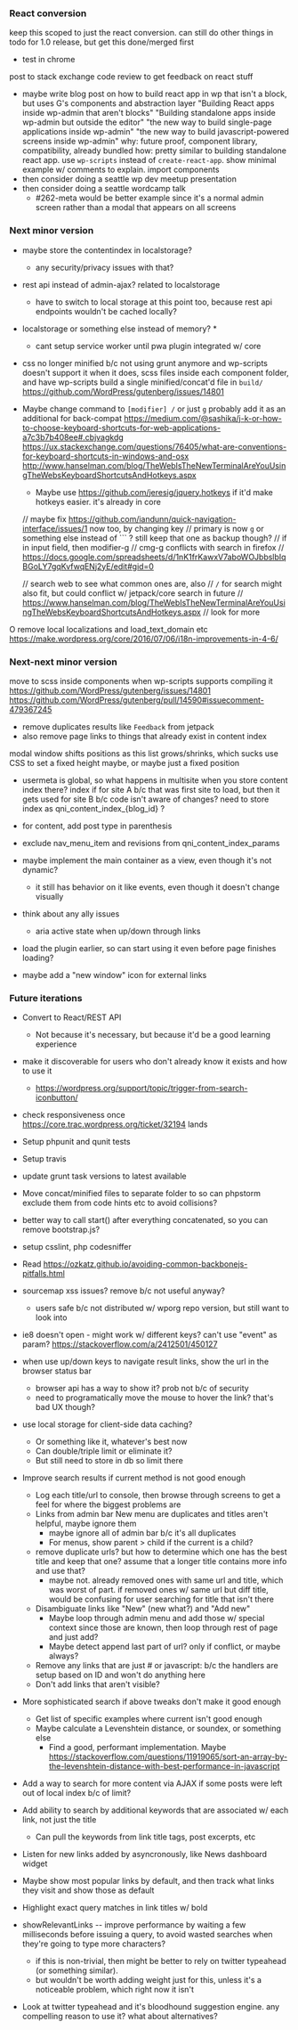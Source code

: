 ### React conversion

keep this scoped to just the react conversion. can still do other things in todo for 1.0 release, but get this done/merged first

* test in chrome

post to stack exchange code review to get feedback on react stuff

* maybe write blog post on how to build react app in wp that isn't a block, but uses G's components and abstraction layer
	"Building React apps inside wp-admin that aren't blocks"
	"Building standalone apps inside wp-admin but outside the editor"
	"the new way to build single-page applications inside wp-admin"
	"the new way to build javascript-powered screens inside wp-admin"
	why: future proof, component library, compatibility, already bundled
	how: pretty similar to building standalone react app. use `wp-scripts` instead of `create-react-app`. show minimal example w/ comments to explain. import components
* then consider doing a seattle wp dev meetup presentation
* then consider doing a seattle wordcamp talk
	* #262-meta would be better example since it's a normal admin screen rather than a modal that appears on all screens


### Next minor version

* maybe store the contentindex in localstorage?
	* any security/privacy issues with that?

* rest api instead of admin-ajax? related to localstorage
	* have to switch to local storage at this point too, because rest api endpoints wouldn't be cached locally? 
* localstorage or something else instead of memory?
	* 
	* cant setup service worker until pwa plugin integrated w/ core


* css no longer minified b/c not using grunt anymore and wp-scripts doesn't support it
when it does, scss files inside each component folder, and have wp-scripts build a single minified/concat'd file in `build/`
https://github.com/WordPress/gutenberg/issues/14801

* Maybe change command to `[modifier] /` or just `g`
	probably add it as an additional for back-compat
	https://medium.com/@sashika/j-k-or-how-to-choose-keyboard-shortcuts-for-web-applications-a7c3b7b408ee#.cbjvagkdg
	https://ux.stackexchange.com/questions/76405/what-are-conventions-for-keyboard-shortcuts-in-windows-and-osx
	http://www.hanselman.com/blog/TheWebIsTheNewTerminalAreYouUsingTheWebsKeyboardShortcutsAndHotkeys.aspx
	* Maybe use https://github.com/jeresig/jquery.hotkeys if it'd make hotkeys easier. it's already in core

	// maybe fix https://github.com/iandunn/quick-navigation-interface/issues/1 now too, by changing key
	// primary is now `g` or something else instead of `\`` ? still keep that one as backup though?
		// if in input field, then modifier-g
			// cmg-g conflicts with search in firefox
			// https://docs.google.com/spreadsheets/d/1nK1frKawxV7aboWOJbbslbIqBGoLY7gqKvfwqENj2yE/edit#gid=0

	// search web to see what common ones are, also
		// `/` for search might also fit, but could conflict w/ jetpack/core search in future
		// https://www.hanselman.com/blog/TheWebIsTheNewTerminalAreYouUsingTheWebsKeyboardShortcutsAndHotkeys.aspx
		// look for more


O remove local localizations and load_text_domain etc
	https://make.wordpress.org/core/2016/07/06/i18n-improvements-in-4-6/


### Next-next minor version

move to scss inside components when wp-scripts supports compiling it
	https://github.com/WordPress/gutenberg/issues/14801
	https://github.com/WordPress/gutenberg/pull/14590#issuecomment-479367245


* remove duplicates results like `Feedback` from jetpack
* also remove page links to things that already exist in content index


modal window shifts positions as this list grows/shrinks, which sucks
	use CSS to set a fixed height maybe, or maybe just a fixed position

* usermeta is global, so what happens in multisite when you store content index there?
	index if for site A b/c that was first site to load, but then it gets used for site B b/c code isn't aware of changes?
	need to store index as qni_content_index_{blog_id} ?
* for content, add post type in parenthesis

* exclude nav_menu_item and revisions from qni_content_index_params
* maybe implement the main container as a view, even though it's not dynamic?
	* it still has behavior on it like events, even though it doesn't change visually
* think about any ally issues
	* aria active state when up/down through links
* load the plugin earlier, so can start using it even before page finishes loading?

* maybe add a "new window" icon for external links

### Future iterations

* Convert to React/REST API
	* Not because it's necessary, but because it'd be a good learning experience
* make it discoverable for users who don't already know it exists and how to use it
	* https://wordpress.org/support/topic/trigger-from-search-iconbutton/
* check responsiveness once https://core.trac.wordpress.org/ticket/32194 lands
* Setup phpunit and qunit tests
* Setup travis
* update grunt task versions to latest available
* Move concat/minified files to separate folder to so can phpstorm exclude them from code hints etc to avoid collisions?
* better way to call start() after everything concatenated, so you can remove bootstrap.js?
* setup csslint, php codesniffer
* Read https://ozkatz.github.io/avoiding-common-backbonejs-pitfalls.html
* sourcemap xss issues? remove b/c not useful anyway?
	* users safe b/c not distributed w/ wporg repo version, but still want to look into
* ie8 doesn't open - might work w/ different keys? can't use "event" as param? https://stackoverflow.com/a/2412501/450127

* when use up/down keys to navigate result links, show the url in the browser status bar
	* browser api has a way to show it? prob not b/c of security
	* need to programatically move the mouse to hover the link? that's bad UX though?

* use local storage for client-side data caching?
  	* Or something like it, whatever's best now
  	* Can double/triple limit or eliminate it?
  	* But still need to store in db so limit there

* Improve search results if current method is not good enough
	* Log each title/url to console, then browse through screens to get a feel for where the biggest problems are
	* Links from admin bar New menu are duplicates and titles aren't helpful, maybe ignore them
    	* maybe ignore all of admin bar b/c it's all duplicates
    	* For menus, show parent > child if the current is a child?
	* remove duplicate urls? but how to determine which one has the best title and keep that one? assume that a longer title contains more info and use that?
		* maybe not. already removed ones with same url and title, which was worst of part. if removed ones w/ same url but diff title, would be confusing for user searching for title that isn't there
	* Disambiguate links like "New" (new what?) and "Add new"
		* Maybe loop through admin menu and add those w/ special context since those are known, then loop through rest of page and just add?
		* Maybe detect append last part of url? only if conflict, or maybe always?
	* Remove any links that are just # or javascript: b/c the handlers are setup based on ID and won't do anything here
	* Don't add links that aren't visible?

* More sophisticated search if above tweaks don't make it good enough
	* Get list of specific examples where current isn't good enough
	* Maybe calculate a Levenshtein distance, or soundex, or something else
		* Find a good, performant implementation. Maybe https://stackoverflow.com/questions/11919065/sort-an-array-by-the-levenshtein-distance-with-best-performance-in-javascript

* Add a way to search for more content via AJAX if some posts were left out of local index b/c of limit?

* Add ability to search by additional keywords that are associated w/ each link, not just the title
	* Can pull the keywords from link title tags, post excerpts, etc

* Listen for new links added by asyncronously, like News dashboard widget

* Maybe show most popular links by default, and then track what links they visit and show those as default

* Highlight exact query matches in link titles w/ bold

* showRelevantLinks -- improve performance by waiting a few milliseconds before issuing a query, to avoid wasted searches when they're going to type more characters?
	* if this is non-trivial, then might be better to rely on twitter typeahead (or something similar).
	* but wouldn't be worth adding weight just for this, unless it's a noticeable problem, which right now it isn't

* Look at twitter typeahead and it's bloodhound suggestion engine. any compelling reason to use it? what about alternatives?

